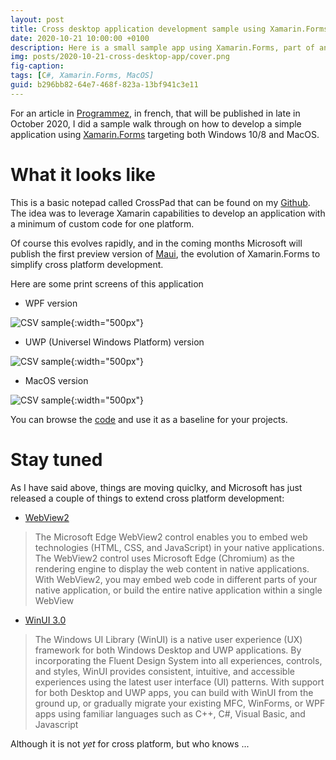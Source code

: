 ```yaml
---
layout: post
title: Cross desktop application development sample using Xamarin.Forms
date: 2020-10-21 10:00:00 +0100
description: Here is a small sample app using Xamarin.Forms, part of an article in Programmez
img: posts/2020-10-21-cross-desktop-app/cover.png
fig-caption: 
tags: [C#, Xamarin.Forms, MacOS]
guid: b296bb82-64e7-468f-823a-13bf941c3e11
---
```

For an article in [Programmez](https://www.programmez.com/), in french, that will be published in late in October 2020, I did a sample walk through on how to develop a simple application using [Xamarin.Forms](https://docs.microsoft.com/en-US/xamarin/xamarin-forms/) targeting both Windows 10/8 and MacOS.

# What it looks like

This is a basic notepad called CrossPad that can be found on my [Github](https://github.com/jchomarat/CrossPad). The idea was to leverage Xamarin capabilities to develop an application with a minimum of custom code for one platform.

Of course this evolves rapidly, and in the coming months Microsoft will publish the first preview version of [Maui](https://github.com/dotnet/maui), the evolution of Xamarin.Forms to simplify cross platform development.

Here are some print screens of this application

* WPF version

![CSV sample]({{site.baseurl}}/assets/img/posts/2020-10-21-cross-desktop-app/CrossPad.WPF.png){:width="500px"}

* UWP (Universel Windows Platform) version

![CSV sample]({{site.baseurl}}/assets/img/posts/2020-10-21-cross-desktop-app/CrossPad.UWP.png){:width="500px"}

* MacOS version

![CSV sample]({{site.baseurl}}/assets/img/posts/2020-10-21-cross-desktop-app/CrossPad.MacOS.png){:width="500px"}

You can browse the [code](https://github.com/jchomarat/CrossPad) and use it as a baseline for your projects.

# Stay tuned

As I have said above, things are moving quiclky, and Microsoft has just released a couple of things to extend cross platform development:

* [WebView2](https://docs.microsoft.com/en-us/microsoft-edge/webview2/)

> The Microsoft Edge WebView2 control enables you to embed web technologies (HTML, CSS, and JavaScript) in your native applications. The WebView2 control uses Microsoft Edge (Chromium) as the rendering engine to display the web content in native applications. With WebView2, you may embed web code in different parts of your native application, or build the entire native application within a single WebView

* [WinUI 3.0](https://docs.microsoft.com/en-US/windows/apps/winui/winui3/)

> The Windows UI Library (WinUI) is a native user experience (UX) framework for both Windows Desktop and UWP applications. By incorporating the Fluent Design System into all experiences, controls, and styles, WinUI provides consistent, intuitive, and accessible experiences using the latest user interface (UI) patterns. With support for both Desktop and UWP apps, you can build with WinUI from the ground up, or gradually migrate your existing MFC, WinForms, or WPF apps using familiar languages such as C++, C#, Visual Basic, and Javascript 

Although it is not *yet* for cross platform, but who knows ...